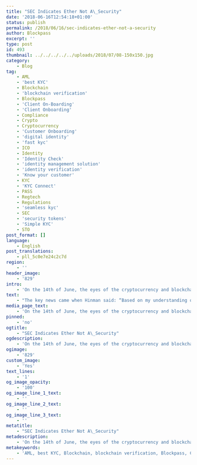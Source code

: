 ```yaml
---
title: "SEC Indicates Ether Not A\_Security"
date: '2018-06-16T12:54:18+01:00'
status: publish
permalink: /2018/06/16/sec-indicates-ether-not-a-security
author: Blockpass
excerpt: ''
type: post
id: 493
thumbnail: ../../../../../uploads/2018/07/08-150x150.jpg
category:
    - Blog
tag:
    - AML
    - 'best KYC'
    - Blockchain
    - 'blockchain verification'
    - Blockpass
    - 'Client On-Boarding'
    - 'Client Onboarding'
    - Compliance
    - Crypto
    - Cryptocurrency
    - 'Customer Onboarding'
    - 'digital identity'
    - 'fast kyc'
    - ICO
    - Identity
    - 'Identity Check'
    - 'identity management solution'
    - 'identity verification'
    - 'Know your customer'
    - KYC
    - 'KYC Connect'
    - PASS
    - Regtech
    - Regulations
    - 'seamless kyc'
    - SEC
    - 'security tokens'
    - 'Simple KYC'
    - STO
post_format: []
language:
    - English
post_translations:
    - pll_5c0e7e24c2c7d
region:
    - ''
header_image:
    - '829'
intro:
    - 'On the 14th of June, the eyes of the cryptocurrency and blockchain worlds turned to the Yahoo Finance’s All Markets Summit, which took place in San Francisco at the Nasdaq Entrepreneurial Center. At this event, the SEC’s director of corporate finance, William Hinman, made a statement that was particularly important for those involved with the second largest cryptocurrency and its underlying blockchain.'
text:
    - "The key news came when Hinman said: “Based on my understanding of the present state of ether, the Ethereum network, and its decentralized structure, current offers and sales of ether are not securities transactions,”. This indicates that the SEC is not intending to treat Ether as a security — something that now means that Ether and services around it, such as exchanges, could avoid many heavy regulations. Hinman also provided hope for other cryptocurrencies and blockchains that hope to avoid security regulations, saying: “Over time, there may be other sufficiently decentralized networks and systems where regulating the tokens or coins that function on them as securities may not be required.”\r\n\r\nThis issue around the regulatory designation is not a new one; the matter became very public last year when the SEC declared DAO tokens to be a security after the debacle around the project made headlines worldwide. Some cryptocurrencies and tokens, like bitcoin and ether, are commodities or utilities; however, many others are viewed as securities as they fulfil the criteria of the Howie Test. At its core, the Howie Test determines whether transactions qualify as ‘investment contracts’ and therefore fall under the US Securities Act of 1933 and the Securities Exchange Act of 1934. In order to satisfy the test requirements, the action in question must essentially constitute an investment of money in a common enterprise, where profits are expected due to the efforts others.\r\n\r\nEther has generally been viewed as a commodity, but this opinion was challenged by news in April and May of this year where regulators were reported to be evaluating whether the Ethereum Foundation had too much control over the cryptocurrency, and might therefore that ether actually warrant classification as a security. At the time, co-founder of Ethereum, Joseph Lubin appeared unconcerned as he remarked that the company had spent significant time in talks with lawyers to ensure they were not offering a security. At the time he stated: “ it is not a security; it never was a security,”, and this now seems to have been affirmed by the SEC.\r\n\r\nThe price of ether, which had taken a hit following the rumours over the previous couple of months, rose sharply by around 7% in the immediate aftermath of the announcement, with many other cryptocurrencies also exhibiting a rapid rise. The long-term effects look positive if this news does not change and may continue to improve the price of cryptocurrency as it signals that the USA may be open to ether-based services, or signal that the US is now generally more open to cryptocurrency and blockchain innovation. This might not only have benefits in the US as other countries who have followed similar positions as the States in the past may take this news as a prompt to make the same move. Regardless, this is an important milestone for users of ether and Ethereum in the USA."
media_page_text:
    - 'On the 14th of June, the eyes of the cryptocurrency and blockchain worlds turned to the Yahoo Finance’s All Markets Summit, which took place in San Francisco at the Nasdaq Entrepreneurial Center.'
pinned:
    - 'no'
ogtitle:
    - "SEC Indicates Ether Not A\_Security"
ogdescription:
    - 'On the 14th of June, the eyes of the cryptocurrency and blockchain worlds turned to the Yahoo Finance’s All Markets Summit, which took place in San Francisco at the Nasdaq Entrepreneurial Center. At this event, the SEC’s director of corporate finance, William Hinman, made a statement that was particularly important for those involved with the second largest cryptocurrency and its underlying blockchain.'
ogimage:
    - '829'
custom_image:
    - 'Yes'
text_lines:
    - '1'
og_image_opacity:
    - '100'
og_image_line_1_text:
    - ''
og_image_line_2_text:
    - ''
og_image_line_3_text:
    - ''
metatitle:
    - "SEC Indicates Ether Not A\_Security"
metadescription:
    - 'On the 14th of June, the eyes of the cryptocurrency and blockchain worlds turned to the Yahoo Finance’s All Markets Summit, which took place in San Francisco at the Nasdaq Entrepreneurial Center. At this event, the SEC’s director of corporate finance, William Hinman, made a statement that was particularly important for those involved with the second largest cryptocurrency and its underlying blockchain.'
metakeywords:
    - 'AML, best KYC, Blockchain, blockchain verification, Blockpass, Client On-Boarding, Client Onboarding, Compliance, Crypto, Cryptocurrency, Customer Onboarding, digital identity, fast kyc, Identity, Identity Check, identity management solution, identity verification, Know your customer, KYC, KYC Connect, PASS, Regtech, seamless kyc, security tokens, Simple KYC, STO, ICO, blockchain, SEC, regulations'
---
```

<!DOCTYPE html PUBLIC "-//W3C//DTD HTML 4.0 Transitional//EN" "http://www.w3.org/TR/REC-html40/loose.dtd">
<?xml encoding="UTF-8">
